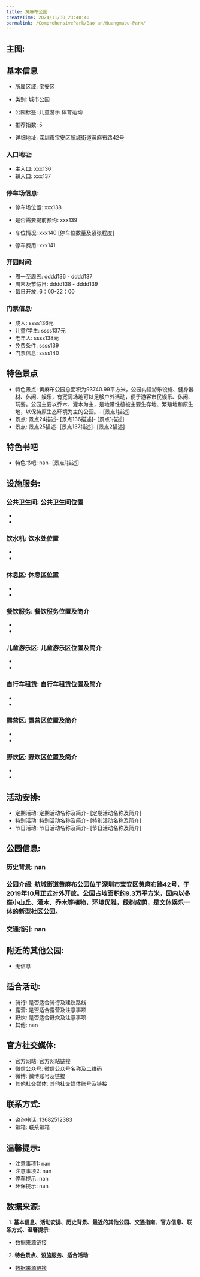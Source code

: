 ```yaml
---
title: 黄麻布公园
createTime: 2024/11/30 23:48:40
permalink: /ComprehensivePark/Bao'an/Huangmabu-Park/
---
```


<!-- ## 游玩路径: -->

## 主图:
<ImageCard
image="https://cgj.sz.gov.cn/img/4/4005/4005929/10775160.png"
title= "黄麻布公园"
description= "航城街道黄麻布公园位于深圳市宝安区黄麻布路42号，于2019年10月正式对外开放。公园占地面积约9.3万平方米，园内以多座小山丘、灌木、乔木等植物，环境优雅，绿"
date="2024/11/30"
href="/"
author="深圳公园"
/>

## 基本信息

- 所属区域: 宝安区

- 类别: 城市公园

- 公园标签: 儿童游乐 体育运动

- 推荐指数: 5

- 详细地址: 深圳市宝安区航城街道黄麻布路42号

### 入口地址:
- 主入口: xxx136
- 辅入口: xxx137
### 停车场信息:
- 停车场位置: xxx138

- 是否需要提前预约: xxx139

- 车位情况: xxx140 [停车位数量及紧张程度]

- 停车费用: xxx141

### 开园时间:
- 周一至周五: dddd136 - dddd137
- 周末及节假日: dddd138 - dddd139
- 每日开放: 6：00-22：00

### 门票信息:
- 成人: ssss136元
- 儿童/学生: ssss137元
- 老年人: ssss138元
- 免费条件: ssss139
- 门票信息: ssss140
## 特色景点
- 特色景点: 黄麻布公园总面积为93740.99平方米，公园内设游乐设施、健身器材、休闲、娱乐，有宽阔场地可以足够户外活动，便于游客市民娱乐、休闲、玩耍。公园主要以乔木、灌木为主，是地带性植被主要生存地、繁殖地和原生地，以保持原生态环境为主的公园。- [景点1描述]
- 景点: 景点24描述- [景点136描述]- [景点1描述]
- 景点: 景点25描述- [景点137描述]- [景点2描述]
## 特色书吧
- 特色书吧: nan- [景点1描述]
## 设施服务:
### 公共卫生间: 公共卫生间位置
- 
- 
### 饮水机: 饮水处位置
- 
- 
### 休息区: 休息区位置
- 
- 
### 餐饮服务: 餐饮服务位置及简介
- 
- 
### 儿童游乐区: 儿童游乐区位置及简介
- 
- 
### 自行车租赁: 自行车租赁位置及简介
- 
- 
### 露营区: 露营区位置及简介
- 
- 
### 野炊区: 野炊区位置及简介

- 
- 
## 活动安排:
- 定期活动: 定期活动名称及简介- [定期活动名称及简介]
- 特别活动: 特别活动名称及简介- [特别活动名称及简介]
- 节日活动: 节日活动名称及简介- [节日活动名称及简介]
## 公园信息:
### 历史背景: nan
### 公园介绍: 航城街道黄麻布公园位于深圳市宝安区黄麻布路42号，于2019年10月正式对外开放。公园占地面积约9.3万平方米，园内以多座小山丘、灌木、乔木等植物，环境优雅，绿树成荫，是文体娱乐一体的新型社区公园。
### 交通指引: nan

## 附近的其他公园:
- 无信息

## 适合活动:
- 骑行: 是否适合骑行及建议路线
- 露营: 是否适合露营及注意事项
- 野炊: 是否适合野炊及注意事项
- 其他: nan

## 官方社交媒体:
- 官方网站: 官方网站链接
- 微信公众号: 微信公众号名称及二维码
- 微博: 微博账号及链接
- 其他社交媒体: 其他社交媒体账号及链接

## 联系方式:
- 咨询电话: 13682512383
- 邮箱: 联系邮箱

## 温馨提示:
- 注意事项1: nan
- 注意事项2: nan
- 停车提示: nan
- 环保提示: nan

## 数据来源:
-1. **基本信息、活动安排、历史背景、最近的其他公园、交通指南、官方信息、联系方式、温馨提示**:
- [数据来源链接](https://cgj.sz.gov.cn/xsmh/gysz/csgy/content/post_10775160.html)

-2. **特色景点、设施服务、适合活动**:
- [数据来源链接](https://cgj.sz.gov.cn/xsmh/gysz/csgy/content/post_10775160.html)

